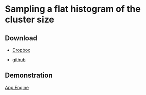 # Sampling a flat histogram of the cluster size #

## Download ##

 * [Dropbox](https://www.dropbox.com/sh/1918tkacrp5stuo/AADMxMNMTKs_Zp1zDHRMObGra)

 * [github](http://github.com/cheng2zhang/fclus)


## Demonstration ##

 [App Engine](http://cheng2zhang.appspot.com/prog/fclus/web/lj.html)

